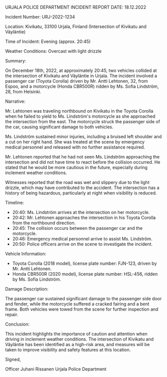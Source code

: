 URJALA POLICE DEPARTMENT
INCIDENT REPORT
DATE: 18.12.2022

Incident Number: URJ-2022-1234

Location: Kivikatu, 33100 Urjala, Finland (Intersection of Kivikatu and Väyläntie)

Time of Incident: Evening (approx. 20:45)

Weather Conditions: Overcast with light drizzle

Summary:

On December 18th, 2022, at approximately 20:45, two vehicles collided at the intersection of Kivikatu and Väyläntie in Urjala. The incident involved a passenger car (Toyota Corolla) driven by Mr. Antti Lehtonen, 32, from Espoo, and a motorcycle (Honda CBR500R) ridden by Ms. Sofia Lindström, 28, from Helsinki.

Narrative:

Mr. Lehtonen was traveling northbound on Kivikatu in the Toyota Corolla when he failed to yield to Ms. Lindström's motorcycle as she approached the intersection from the east. The motorcycle struck the passenger side of the car, causing significant damage to both vehicles.

Ms. Lindström sustained minor injuries, including a bruised left shoulder and a cut on her right hand. She was treated at the scene by emergency medical personnel and released with no further assistance required.

Mr. Lehtonen reported that he had not seen Ms. Lindström approaching the intersection and did not have time to react before the collision occurred. He stated that he would be more cautious in the future, especially during inclement weather conditions.

Witnesses reported that the road was wet and slippery due to the light drizzle, which may have contributed to the accident. The intersection has a history of being hazardous, particularly at night when visibility is reduced.

Timeline:

* 20:40: Ms. Lindström arrives at the intersection on her motorcycle.
* 20:42: Mr. Lehtonen approaches the intersection in his Toyota Corolla from the northbound direction.
* 20:45: The collision occurs between the passenger car and the motorcycle.
* 20:46: Emergency medical personnel arrive to assist Ms. Lindström.
* 20:50: Police officers arrive on the scene to investigate the incident.

Vehicle Information:

* Toyota Corolla (2018 model), license plate number: FJN-123, driven by Mr. Antti Lehtonen.
* Honda CBR500R (2020 model), license plate number: HSL-456, ridden by Ms. Sofia Lindström.

Damage Description:

The passenger car sustained significant damage to the passenger side door and fender, while the motorcycle suffered a cracked fairing and a bent frame. Both vehicles were towed from the scene for further inspection and repair.

Conclusion:

This incident highlights the importance of caution and attention when driving in inclement weather conditions. The intersection of Kivikatu and Väyläntie has been identified as a high-risk area, and measures will be taken to improve visibility and safety features at this location.

Signed,

Officer Juhani Rissanen
Urjala Police Department